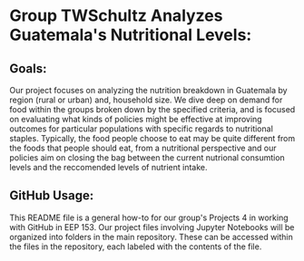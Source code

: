# Group TWSchultz Analyzes Guatemala's Nutritional Levels: 

## Goals: 
Our project focuses on analyzing the nutrition breakdown in Guatemala by region (rural or urban) and, household size. We dive deep on demand for food within the groups broken down by the specified criteria, and is focused on evaluating what kinds of policies might be effective at improving outcomes for particular populations with specific regards to nutritional staples. Typically, the food people choose to eat may be quite different from the foods that people should eat, from a nutritional perspective and our policies aim on closing the bag between the current nutrional consumtion levels and the reccomended levels of nutrient intake.

## GitHub Usage:
This README file is a general how-to for our group's Projects 4 in working with GitHub in EEP 153.
Our project files involving Jupyter Notebooks will be organized into folders in the main repository. These can be accessed within the files in the repository, each labeled with the contents of the file.
